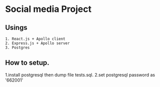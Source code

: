# Social media Project
## Usings
	1. React.js + Apollo client
	2. Express.js + Apollo server 
	3. Postgres
## How to setup.
  1.install postgresql then dump file tests.sql.
  2.set postgresql password as '662001'
